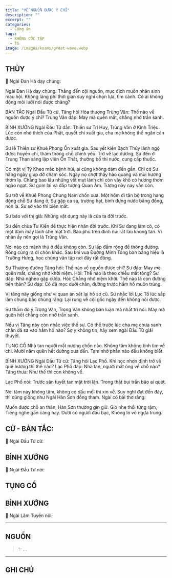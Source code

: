 ```yaml
---
title: "VỀ NGUỒN ĐƯỢC Ý CHỈ"
description: ""
excerpt: ""
categories:
  - Công án
tags:
  - KHÔNG CỐC TẬP
  - TS 
image: /images/koans/great-wave.webp
---
```


## THÙY

📢 Ngài Đan Hà dạy chúng:



Ngài Đan Hà dạy chúng: Thẳng đến cội nguồn, mục đích muốn nhân sinh mau hội. Không lãng phí thời gian suy nghĩ chọn lựa, tìm cảnh. Có ai không động môi lưỡi nói được chăng?

BẢN TẮC
Ngài Đầu Tử cử, Tăng hỏi Hòa thượng Trùng Văn: Thế nào về nguồn được ý chỉ?
Trùng Văn đáp: May mà quên mất, chẳng nhớ trần sanh.

BÌNH XƯỚNG
Ngài Đầu Tử dẫn: Thiền sư Trí Huy, Trùng Văn ở Kinh Triệu. Lúc còn nhỏ thích của Phật, quyết chí xuất gia, cha mẹ không thể ngăn cản được.

Sư lễ Thiền sư Khuê Phong Ổn xuất gia. Sau yết kiến Bạch Thủy lãnh ngộ được huyền chỉ, thâm thông chỗ chính yếu. Trở về lạc dương, Sư đến ở Trung Than sáng lập viện Ổn Thất, thường bố thí nước, cung cấp thuốc.

Có một vị Tỳ Kheo mắc bệnh hủi, ai cũng không dám đến gần. Chỉ có Sư hằng ngày giúp đỡ chăm sóc. Ngày nọ chợt thấy hào quang và mùi hương thơm lạ. Chẳng bao lâu những vết mụt lành chỉ còn vảy khô có hương thơm ngào ngạt. Sư gom lại và đắp tượng Quan Âm. Tượng này nay vẫn còn.

Sư trở về Khuê Phong Chung Nam chốn xưa. Một hôm đi tản bộ trong hang động chỗ Sư đang ở, Sư gặp ca sa, trượng hạt, bình đựng nước bằng đồng, nón lá. Sư sờ vào thì biến mất.

Sư bảo với thị giả: Những vật dụng này là của ta đời trước.

Sư đến chùa Tư Kiến để thực hiện nhân đời trước. Khi Sư đang làm cỏ, có một đám mây lành che mặt trời. Bao phủ trên đỉnh núi rất lâu không tan. Vì nhân ấy nên gọi là Trùng Văn.

Nơi nào có mãnh thú ở đều không còn. Sư lấp đầm rộng để thông đường. Rồng cũng ra đi chốn khác. Sau khi vua Đường Minh Tông ban bảng hiệu là Trường Hưng, học chúng vân tập nơi đây rất đông.

Sư Thượng đường Tăng hỏi: Thế nào về nguồn được chỉ?
Sư đáp: May mà quên mất, chẳng nhớ khởi niệm.
Hỏi: Thế nào là theo chiều mất tông?
Sư đáp: Nhà nghèo gặp cướp.
Hỏi: Chẳng nhớ niệm khởi. Thế nào là con đường tiến thân?
Sư đáp: Cỏ đã mọc dưới chân, đường trước hầm hố muôn trùng.

Vị tăng này giống như vị quan án xét lại hồ sơ cũ.
Sư nhắc lời Lục Tổ lúc sắp lâm chung bảo chúng rằng: Lại rụng về cội gốc ngày đến không nói được.

Sư thầm dò ý Trọng Văn, Trọng Văn không bàn luận mà nhất trí nói: May mà quên hết chẳng còn nhớ trần sanh.

Nếu vị Tăng này còn nhắc việc thế sự. Có thể trước lúc cha mẹ chưa sanh chân đã sa vào hầm hố nào? Sợ y không tin, hãy xem ngài Đầu Tử giải thuyết.

TỤNG CỔ
Nhà tan người mất nương chốn nào.
Không tâm không tịnh tìm về chi.
Mười năm quên hết đường xưa đến.
Tạm nhớ phần nào đều không biết.

BÌNH XƯỚNG
Ngài Đầu Tử cử: Tăng hỏi Lạc Phố. Khi học nhơn định trở về quê hương thì thế nào?
Lạc Phố đáp: Nhà tan, người mất ông về chỗ nào?
Tăng thưa: Như thế thì con không về.

Lạc Phố nói:
Trước sân tuyết tan mặt trời lặn.
Trong thắt bụi trần bão ai quét.

Nói tâm này không tâm, không có dấu mối thì xin về.
Suy nghĩ đạt đến đây, thì cũng giống như Ngài Hàn Sơn đồng tham. Ngài có bài thơ rằng:

Muốn được chỗ an thân,
Hàn Sơn thường gìn giữ.
Gió nhẹ thổi từng rậm,
Tiếng nghe gần càng hay.
Dưới có người đầu bạc,
Không lo vó ngựa trùng.


## CỬ - BẢN TẮC:

📢 Ngài Đầu Tử cử:

> 

## BÌNH XƯỚNG

📢 Ngài Đầu Tử nói:



## TỤNG CỔ

> 

## BÌNH XƯỚNG

📢 Ngài Lâm Tuyền nói:



<hr class="blog-rule" />

## NGUỒN

> ✨ ...

<hr class="blog-rule" />

## GHI CHÚ

[^1]: ⭐️ <a href="/masters/Shaoshan-Huanpu" target="_blank">🔗 TS </a>
